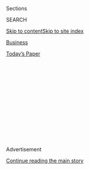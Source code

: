 <div id="app">

<div>

<div>

<div>

<div class="NYTAppHideMasthead css-1q2w90k e1suatyy0">

<div class="section css-ui9rw0 e1suatyy2">

<div class="css-eph4ug er09x8g0">

<div class="css-6n7j50">

</div>

<span class="css-1dv1kvn">Sections</span>

<div class="css-10488qs">

<span class="css-1dv1kvn">SEARCH</span>

</div>

[Skip to content](#site-content)[Skip to site
index](#site-index)

</div>

<div id="masthead-section-label" class="css-1wr3we4 eaxe0e00">

[Business](https://www.nytimes3xbfgragh.onion/section/business)

</div>

<div class="css-10698na e1huz5gh0">

</div>

</div>

<div id="masthead-bar-one" class="section hasLinks css-15hmgas e1csuq9d3">

<div class="css-uqyvli e1csuq9d0">

</div>

<div class="css-1uqjmks e1csuq9d1">

</div>

<div class="css-9e9ivx">

[](https://myaccount.nytimes3xbfgragh.onion/auth/login?response_type=cookie&client_id=vi)

</div>

<div class="css-1bvtpon e1csuq9d2">

[Today’s
Paper](https://www.nytimes3xbfgragh.onion/section/todayspaper)

</div>

</div>

</div>

</div>

<div data-aria-hidden="false">

<div id="site-content" data-role="main">

<div>

<div class="css-1aor85t" style="opacity:0.000000001;z-index:-1;visibility:hidden">

<div class="css-1hqnpie">

<div class="css-epjblv">

<span class="css-17xtcya">[Business](/section/business)</span><span class="css-x15j1o">|</span><span class="css-fwqvlz">In
China, Working Mothers Say They Are Fired or
Sidelined</span>

</div>

<div class="css-k008qs">

<div class="css-1iwv8en">

<span class="css-18z7m18"></span>

<div>

</div>

</div>

<span class="css-1n6z4y">https://nyti.ms/36n6kJl</span>

<div class="css-1705lsu">

<div class="css-4xjgmj">

<div class="css-4skfbu" data-role="toolbar" data-aria-label="Social Media Share buttons, Save button, and Comments Panel with current comment count" data-testid="share-tools">

  - 
  - 
  - 
  - 
    
    <div class="css-6n7j50">
    
    </div>

  - 

</div>

</div>

</div>

</div>

</div>

</div>

<div id="NYT_TOP_BANNER_REGION" class="css-13pd83m">

</div>

<div id="top-wrapper" class="css-1sy8kpn">

<div id="top-slug" class="css-l9onyx">

Advertisement

</div>

[Continue reading the main
story](#after-top)

<div class="ad top-wrapper" style="text-align:center;height:100%;display:block;min-height:250px">

<div id="top" class="place-ad" data-position="top" data-size-key="top">

</div>

</div>

<div id="after-top">

</div>

</div>

<div>

<div id="sponsor-wrapper" class="css-1hyfx7x">

<div id="sponsor-slug" class="css-19vbshk">

Supported by

</div>

[Continue reading the main
story](#after-sponsor)

<div id="sponsor" class="ad sponsor-wrapper" style="text-align:center;height:100%;display:block">

</div>

<div id="after-sponsor">

</div>

</div>

<div class="css-186x18t">

</div>

<div class="css-1vkm6nb ehdk2mb0">

# In China, Working Mothers Say They Are Fired or Sidelined

</div>

Women who become pregnant say that employers discriminate against them
in defiance of labor laws, and go largely unpunished.

<div class="css-79elbk" data-testid="photoviewer-wrapper">

<div class="css-z3e15g" data-testid="photoviewer-wrapper-hidden">

</div>

<div class="css-1a48zt4 ehw59r15" data-testid="photoviewer-children">

![<span class="css-16f3y1r e13ogyst0" data-aria-hidden="true">In China,
working mothers say employers discriminate against them in defiance of
labor laws, and go largely
unpunished.</span><span class="css-cnj6d5 e1z0qqy90" itemprop="copyrightHolder"><span class="css-1ly73wi e1tej78p0">Credit...</span><span><span>Giulia
Marchi for The New York
Times</span></span></span>](https://static01.graylady3jvrrxbe.onion/images/2019/10/31/business/00chinamaternity-sub/00chinamaternity-sub-articleLarge.jpg?quality=75&auto=webp&disable=upscale)

</div>

</div>

<div class="css-18e8msd">

<div class="css-vp77d3 epjyd6m0">

<div class="css-1baulvz">

By [<span class="css-1baulvz" itemprop="name">Alexandra
Stevenson</span>](https://www.nytimes3xbfgragh.onion/by/alexandra-stevenson)
and [<span class="css-1baulvz last-byline" itemprop="name">Elsie
Chen</span>](https://www.nytimes3xbfgragh.onion/by/elsie-chen)

</div>

</div>

  - Nov. 1,
    2019

  - 
    
    <div class="css-4xjgmj">
    
    <div class="css-d8bdto" data-role="toolbar" data-aria-label="Social Media Share buttons, Save button, and Comments Panel with current comment count" data-testid="share-tools">
    
      - 
      - 
      - 
      - 
        
        <div class="css-6n7j50">
        
        </div>
    
      - 
    
    </div>
    
    </div>

</div>

<div class="css-mdjrty">

[阅读简体中文版](https://cn.nytimes3xbfgragh.onion/china/20191104/china-mothers-discrimination-working/ "Read in Simplified Chinese")[閱讀繁體中文版](https://cn.nytimes3xbfgragh.onion/china/20191104/china-mothers-discrimination-working/zh-hant/ "Read in Traditional Chinese")

</div>

</div>

<div class="section meteredContent css-1r7ky0e" name="articleBody" itemprop="articleBody">

<div class="css-1fanzo5 StoryBodyCompanionColumn">

<div class="css-53u6y8">

The women’s accusations briefly lit up the Chinese internet. Three
employees of a big Chinese logistics company said their bosses had fired
them or cut their pay after they became pregnant.

In one **** case, the company, China Railway Logistics, did not send a
representative to an arbitration proceeding. The company then went to
court to challenge the award the woman received. But it backed off as
media attention intensified and because the stakes were so small: The
award was less than $5,000.

“It isn’t worth it to waste time on this little money,” the [company’s
lawyer told a local reporter for a
state-controlled](http://www.bjnews.com.cn/news/2017/12/05/467293.html)[newspaper](http://www.bjnews.com.cn/news/2017/12/05/467293.html).

China’s leaders are [encouraging women to have it
all](https://www.nytimes3xbfgragh.onion/2018/08/11/world/asia/china-one-child-policy-birthrate.html):
a career and more babies. In reality, Chinese women are filing lawsuits
and pursuing arbitration against employers who they claim are ignoring
laws meant to keep mothers in the workplace.

</div>

</div>

<div class="css-1fanzo5 StoryBodyCompanionColumn">

<div class="css-53u6y8">

[*\[The topics new parents are talking about. Evidence-based guidance.
Personal stories that matter. Sign up now to get NYT Parenting in your
inbox every
week.\]*](https://www.nytimes3xbfgragh.onion/newsletters/parenting?module=inline)

China has [laws against gender and pregnancy
discrimination](https://www.nytimes3xbfgragh.onion/2019/02/21/world/china-gender-discrimination-workplace.html)
and a maternity policy that ensures 98 days of paid leave, but
enforcement is scant. Women who seek a legal remedy for mistreatment
often win a pittance in compensation. They worry that a fight — any
fight — will ruin their chances to find other work. And they fear
retribution if they speak publicly.

In the case of China Railway Logistics, a company based in Beijing that
operates 5,000 warehouses, the three women said they had were either
expecting or nursing when they lost their jobs. They turned their cases
into a rare coordinated **** action and were identified in court papers
by their first initials and last names. None of them want to talk about
it now.

But other women, like Li Xiaoping, want to speak up. She was fired by an
electronics company, she said, after disclosing that she was pregnant.
“Should a woman just go back to fulfilling her traditional role as a
wife and be shut out of society after giving birth?” she said.

Ms. Li, 33, said that her former employer**,** Qingdao Keyrin
Electronics**,** billed her $18,430, the equivalent of 52 months of pay
for what it said was “great economic loss.” She said that the company
had locked her out.

</div>

</div>

<div class="css-1fanzo5 StoryBodyCompanionColumn">

<div class="css-53u6y8">

Ms. Li prevailed in arbitration but lost when the company appealed in
court. She is fighting that and another legal dispute: the company has
sued Ms. Li, her husband, a Chinese reporter and a newspaper that wrote
about her case for defamation, seeking $1 million in damages.

Li Wei, the chief executive of Keyrin, disputed Ms. Li’s story, saying
that it was “completely inconsistent with the facts” and that she did
not show up for work. “In the last three years, 11 female employees have
had babies,” Mr. Li said. “This is the best evidence that we treat our
female employees well.”

It might look like the time has never been better for working mothers in
China. Faced with an aging population, officials [have
abolished](https://www.nytimes3xbfgragh.onion/2015/11/14/world/asia/china-one-child-policy-loneliest-generation.html)
the country’s one-child policy. Some local authorities have extended
maternity leaves or considered tax breaks to encourage women to have a
second child.

But experts see a paradox in China’s approach. The country, the world’s
second-largest economy after the United States, needs more children
because of its shrinking population and says it wants women to work, but
it offers few incentives for working mothers. Female participation in
the labor force has fallen since the 1990s, and [the pay gap between
women and men has
widened](http://www3.weforum.org/docs/WEF_GGGR_2018.pdf).

China, like the United States, does not subsidize maternity leave.
Companies tend to equate leave with lost revenue: They get nothing when
mothers take time off. Legal complaints filed by mothers show that local
authorities did not investigate reports of bias or firings, although the
country itself seems to be rethinking some workplace standards.

This year, the Supreme People’s Court created a legal category called
employment equality that allowed women to report gender bias. A small
number of pregnant women are using that to make claims.

</div>

</div>

<div class="css-79elbk" data-testid="photoviewer-wrapper">

<div class="css-z3e15g" data-testid="photoviewer-wrapper-hidden">

</div>

<div class="css-1a48zt4 ehw59r15" data-testid="photoviewer-children">

![<span class="css-16f3y1r e13ogyst0" data-aria-hidden="true">A business
district in Beijing. Women’s participation in the Chinese labor force
has declined since the
1990s.</span><span class="css-cnj6d5 e1z0qqy90" itemprop="copyrightHolder"><span class="css-1ly73wi e1tej78p0">Credit...</span><span>Lam
Yik Fei for The New York
Times</span></span>](https://static01.graylady3jvrrxbe.onion/images/2019/11/02/business/00chinamaternity-2/merlin_154986729_4e722df0-1937-4696-919d-7e0c4e894bdc-articleLarge.jpg?quality=75&auto=webp&disable=upscale)

</div>

</div>

<div class="css-1fanzo5 StoryBodyCompanionColumn">

<div class="css-53u6y8">

“There are laws but there is no enforcement,” said Yaqiu Wang, who has
researched pregnancy bias for Human Rights Watch. “If you go to labor
arbitration, and you look at the composition of the committee: One is a
representative from the company, one is a representative from the labor
union, the third is someone from the government.”

</div>

</div>

<div class="css-1fanzo5 StoryBodyCompanionColumn">

<div class="css-53u6y8">

The discrimination often begins with the job application.

It is illegal in China for employers to ask a woman about her marital
status or family plans, but many companies still do. Some [even force
new
employee](https://www.nytimes3xbfgragh.onion/2019/07/16/world/asia/china-women-discrimination.html)s
to sign agreements not to get pregnant. Some women, like Liu Yang, are
reconsidering the fairness of earlier demotions.

Ms. Liu, 42, worked for eight years selling sanitary napkins and
maternity products for Beishute, a company in Jinan. She was a deputy
manager when she had her first child, in 2014, and she was demoted when
she returned, she said. Her monthly pay was cut from $1,120 to $980.

Ms. Liu did not view it as discrimination at the time.

“I just internalized it,” she said. “I realize now that the company
treated me unfairly, but I didn’t know much about the law.”

She said that other pregnant women were demoted, and that one was fired.
When she got pregnant again, Beishute cut her pay to $630, she said. She
did not receive maternity pay. She was fired within a week of returning,
with the company citing unsatisfactory work.

“I felt helpless and mistreated,” Ms. Liu said. She and her husband
support two children and two grandparents.

She pursued arbitration, seeking $105,000 in unpaid wages, lost overtime
and damages. She was awarded $25,000. She is appealing in court. Her
husband, Wang Guanghui, is as determined as Ms. Liu to make the company
do what they think is right.

</div>

</div>

<div class="css-79elbk" data-testid="photoviewer-wrapper">

<div class="css-z3e15g" data-testid="photoviewer-wrapper-hidden">

</div>

<div class="css-1a48zt4 ehw59r15" data-testid="photoviewer-children">

<div class="css-1xdhyk6 erfvjey0">

<span class="css-1ly73wi e1tej78p0">Image</span>

<div class="css-zjzyr8">

<div data-testid="lazyimage-container" style="height:580px">

</div>

</div>

</div>

<span class="css-16f3y1r e13ogyst0" data-aria-hidden="true">Huang Sha, a
lawyer who represented women in a case against China Railway Logistics,
said that Chinese companies had little incentive to
change.</span><span class="css-cnj6d5 e1z0qqy90" itemprop="copyrightHolder"><span class="css-1ly73wi e1tej78p0">Credit...</span><span>Yuyang
Liu for The New York Times</span></span>

</div>

</div>

<div class="css-1fanzo5 StoryBodyCompanionColumn">

<div class="css-53u6y8">

“Society has laws and rules, and they cannot bully us like that,” Mr.
Wang said.

Beishute would not respond to questions about the case. Emails to the
company went unanswered. A representative of the legal department said
in a brief phone interview that the company had not fired Ms. Liu. He
declined to elaborate and gave only a last name, Peng.

In the 2017 case involving China Railway Logistics, a customer service
manager said that her pay had been cut after she had a baby. Identified
as Y.W. Wu in court filings, she sought $5,600 in compensation. She won
by default after no one from the company attended arbitration. China
Railway Logistics appealed in court, citing financial losses and
restructuring as the reason her pay had been cut. The company, which
employs 50,000 people, did not respond to requests for comment.

The three women won about $17,000 in total compensation. Huang Sha,
their lawyer, said that such small payouts gave companies little
incentive to obey the law.

“Women’s rights should not just be propaganda,” he said. “The government
wants to protect the company, but it also wants to encourage women to
have more kids. There is a contradiction here.”

</div>

</div>

<div class="css-79elbk" data-testid="photoviewer-wrapper">

<div class="css-z3e15g" data-testid="photoviewer-wrapper-hidden">

</div>

<div class="css-1a48zt4 ehw59r15" data-testid="photoviewer-children">

<div class="css-1xdhyk6 erfvjey0">

<span class="css-1ly73wi e1tej78p0">Image</span>

<div class="css-zjzyr8">

<div data-testid="lazyimage-container" style="height:580px">

</div>

</div>

</div>

<span class="css-16f3y1r e13ogyst0" data-aria-hidden="true">Fan Huiling
got pregnant at 41. When she asked to take a few days off on her
doctor’s recommendation, she said, her boss told her not to
return.</span><span class="css-cnj6d5 e1z0qqy90" itemprop="copyrightHolder"><span class="css-1ly73wi e1tej78p0">Credit...</span><span>Yuyang
Liu for The New York Times</span></span>

</div>

</div>

<div class="css-1fanzo5 StoryBodyCompanionColumn">

<div class="css-53u6y8">

Fan Huiling, a school security guard, was excited when she discovered,
at 41, that she was pregnant for a second time. But when she asked her
employer, Zhuhai Yingli Property Management, for a few days off based on
a doctor’s recommendation, she was told not to return. Her belongings
were left in a pile outside the school.

</div>

</div>

<div class="css-1fanzo5 StoryBodyCompanionColumn">

<div class="css-53u6y8">

She panicked. “Without this job,” she said, “I don’t have any life
security.”

Ms. Fan sought advice online and visited one government office after
another looking for help. She eventually filed for arbitration. The next
day her doctor told her she had had a miscarriage. She sued, citing the
new employment equality law category.

In a brief phone interview, a Zhuhai Yingli manager disputed Ms. Fan’s
accusations**,** saying that the company had other pregnant employees.
“We don’t want to comment on this anymore,” the manager said,
declining to give her full name.

In October, a court ruled in Ms. Fan’s favor, requiring the company to
pay her $2,000 — the equivalent of four months’ pay — and issue a formal
apology.

For all of the women seeking help for pregnancy bias, there are some who
stay silent at work. They share their stories on the internet, and keep
looking for employers who follow the law.

When Li Ronghua returned to Suning Consumer Finance, an arm of the
online retailer, after giving birth, she said she was criticized after
leaving her desk to pump milk twice a day. In a meeting, executives
cited her as an example of a bad employee for leaving without
permission. The head of human resources later told her that she should
quit, Ms. Li said. **** The company did not respond to emails and phone
calls.

Ms. Li, 36, has since found a job at a small financial leasing company.
But in job interviews, she said, she was routinely asked if she planned
to have a second child.

“The weak cannot win against the strong,” she said. “I just accept it,
gradually.” ****

</div>

</div>

<div>

</div>

</div>

<div>

</div>

<div>

</div>

<div>

</div>

<div>

<div id="bottom-wrapper" class="css-1ede5it">

<div id="bottom-slug" class="css-l9onyx">

Advertisement

</div>

[Continue reading the main
story](#after-bottom)

<div id="bottom" class="ad bottom-wrapper" style="text-align:center;height:100%;display:block;min-height:90px">

</div>

<div id="after-bottom">

</div>

</div>

</div>

</div>

</div>

## Site Index

<div>

</div>

## Site Information Navigation

  - [© <span>2020</span> <span>The New York Times
    Company</span>](https://help.nytimes3xbfgragh.onion/hc/en-us/articles/115014792127-Copyright-notice)

<!-- end list -->

  - [NYTCo](https://www.nytco.com/)
  - [Contact
    Us](https://help.nytimes3xbfgragh.onion/hc/en-us/articles/115015385887-Contact-Us)
  - [Work with us](https://www.nytco.com/careers/)
  - [Advertise](https://nytmediakit.com/)
  - [T Brand Studio](http://www.tbrandstudio.com/)
  - [Your Ad
    Choices](https://www.nytimes3xbfgragh.onion/privacy/cookie-policy#how-do-i-manage-trackers)
  - [Privacy](https://www.nytimes3xbfgragh.onion/privacy)
  - [Terms of
    Service](https://help.nytimes3xbfgragh.onion/hc/en-us/articles/115014893428-Terms-of-service)
  - [Terms of
    Sale](https://help.nytimes3xbfgragh.onion/hc/en-us/articles/115014893968-Terms-of-sale)
  - [Site
    Map](https://spiderbites.nytimes3xbfgragh.onion)
  - [Help](https://help.nytimes3xbfgragh.onion/hc/en-us)
  - [Subscriptions](https://www.nytimes3xbfgragh.onion/subscription?campaignId=37WXW)

</div>

</div>

</div>

</div>
